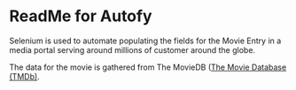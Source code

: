 # ReadMe for Autofy
Selenium is used to automate populating the fields for the Movie Entry in a media portal serving around millions of customer around the globe. 

The data for the movie is gathered from The MovieDB ([The Movie Database (TMDb)](https://www.themoviedb.org/).
